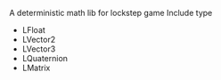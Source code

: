 A deterministic math lib for lockstep game
Include type
- LFloat
- LVector2
- LVector3 
- LQuaternion
- LMatrix
